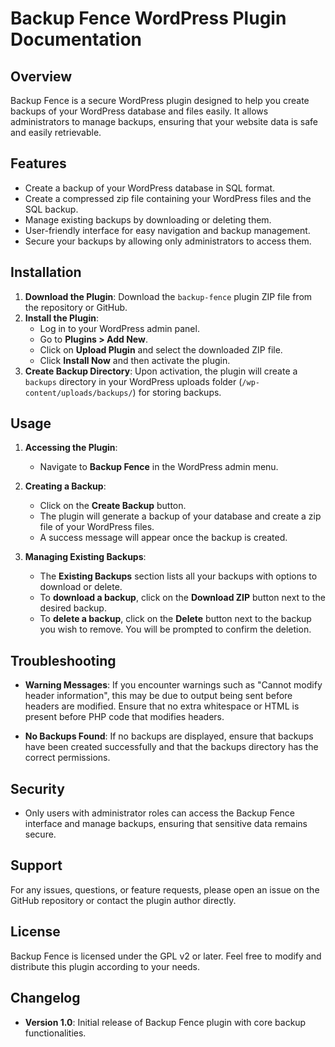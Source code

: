 # Backup Fence WordPress Plugin Documentation

## Overview
Backup Fence is a secure WordPress plugin designed to help you create backups of your WordPress database and files easily. It allows administrators to manage backups, ensuring that your website data is safe and easily retrievable.

## Features
- Create a backup of your WordPress database in SQL format.
- Create a compressed zip file containing your WordPress files and the SQL backup.
- Manage existing backups by downloading or deleting them.
- User-friendly interface for easy navigation and backup management.
- Secure your backups by allowing only administrators to access them.

## Installation
1. **Download the Plugin**: Download the `backup-fence` plugin ZIP file from the repository or GitHub.
2. **Install the Plugin**:
   - Log in to your WordPress admin panel.
   - Go to **Plugins > Add New**.
   - Click on **Upload Plugin** and select the downloaded ZIP file.
   - Click **Install Now** and then activate the plugin.
3. **Create Backup Directory**: Upon activation, the plugin will create a `backups` directory in your WordPress uploads folder (`/wp-content/uploads/backups/`) for storing backups.

## Usage
1. **Accessing the Plugin**: 
   - Navigate to **Backup Fence** in the WordPress admin menu.
  
2. **Creating a Backup**:
   - Click on the **Create Backup** button. 
   - The plugin will generate a backup of your database and create a zip file of your WordPress files.
   - A success message will appear once the backup is created.

3. **Managing Existing Backups**:
   - The **Existing Backups** section lists all your backups with options to download or delete.
   - To **download a backup**, click on the **Download ZIP** button next to the desired backup.
   - To **delete a backup**, click on the **Delete** button next to the backup you wish to remove. You will be prompted to confirm the deletion.

## Troubleshooting
- **Warning Messages**: If you encounter warnings such as "Cannot modify header information", this may be due to output being sent before headers are modified. Ensure that no extra whitespace or HTML is present before PHP code that modifies headers.
  
- **No Backups Found**: If no backups are displayed, ensure that backups have been created successfully and that the backups directory has the correct permissions.

## Security
- Only users with administrator roles can access the Backup Fence interface and manage backups, ensuring that sensitive data remains secure.

## Support
For any issues, questions, or feature requests, please open an issue on the GitHub repository or contact the plugin author directly.

## License
Backup Fence is licensed under the GPL v2 or later. Feel free to modify and distribute this plugin according to your needs.

## Changelog
- **Version 1.0**: Initial release of Backup Fence plugin with core backup functionalities.
